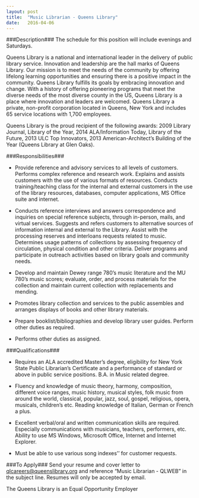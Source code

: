 ```yaml
---
layout: post
title:  "Music Librarian - Queens Library"
date:   2016-04-06
---
```


###Description###
The schedule for this position will include evenings and Saturdays.

Queens Library is a national and international leader in the delivery of public library service. Innovation and leadership are the hall marks of Queens Library. Our mission is to meet the needs of the community by offering lifelong learning opportunities and ensuring there is a positive impact in the community. Queens Library fulfills its goals by embracing innovation and change. With a history of offering pioneering programs that meet the diverse needs of the most diverse county in the US, Queens Library is a place where innovation and leaders are welcomed. Queens Library a private, non-profit corporation located in Queens, New York and includes 65 service locations with 1,700 employees.

Queens Library is the proud recipient of the following awards: 2009 Library Journal, Library of the Year, 2014 ALA/Information Today, Library of the Future, 2013 ULC Top Innovators, 2013 American-Architect’s Building of the Year (Queens Library at Glen Oaks).


###Responsibilities###
* Provide reference and advisory services to all levels of customers.  Performs complex reference and research work. Explains and assists customers with the use of various formats of resources.  Conducts training/teaching class for the internal and external customers in the use of the library resources, databases, computer applications, MS Office suite and internet.

* Conducts reference interviews and answers correspondence and inquiries on special reference subjects, through in-person, mails, and virtual services.  Suggests and refers customers to alternative sources of information internal and external to the Library.  Assist with the processing reserves and interloans requests related to music.  Determines usage patterns of collections by assessing frequency of circulation, physical condition and other criteria. Deliver programs and participate in outreach activities based on library goals and community needs.

* Develop and maintain Dewey range 780’s music literature and the MU 780’s music scores; evaluate, order, and process materials for the collection and maintain current collection with replacements and mending.

* Promotes library collection and services to the public assembles and arranges displays of books and other library materials.

* Prepare booklist/bibliographies and develop library user guides. Perform other duties as required.

* Performs other duties as assigned.



###Qualifications###
* Requires an ALA accredited Master’s degree, eligibility for New York State Public Librarian’s Certificate and a performance of standard or above in public service positions.  B.A. in Music related degree. 

* Fluency and knowledge of music theory, harmony, composition, different voice ranges, music history, musical styles, folk music from around the world, classical, popular, jazz, soul, gospel, religious, opera, musicals, children’s etc.  Reading knowledge of Italian, German or French a plus.

* Excellent verbal/oral and written communication skills are required.  Especially communications with musicians, teachers, performers, etc. Ability to use MS Windows, Microsoft Office, Internet and Internet Explorer.

* Must be able to use various song indexes’’ for customer requests.









###To Apply###
Send your resume and cover letter to qlcareers@queenslibrary.org and reference “Music Librarian - QLWEB” in the subject line. Resumes will only be accepted by email. 

The Queens Library is an Equal Opportunity Employer





